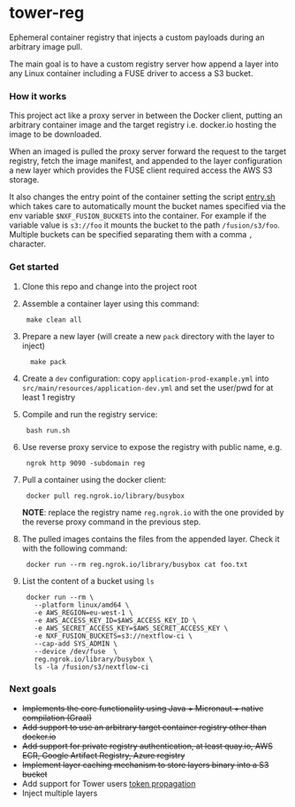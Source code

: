 # tower-reg 

Ephemeral container registry that injects 
a custom payloads during an arbitrary image pull.

The main goal is to have a custom registry server how append a layer into any Linux
container including a FUSE driver to access a S3 bucket.

### How it works 

This project act like a proxy server in between the Docker client, putting an 
arbitrary container image and the target registry i.e. docker.io hosting the 
image to be downloaded. 

When an imaged is pulled the proxy server forward the request to the target registry, 
fetch the image manifest, and appended to the layer configuration a new layer 
which provides the FUSE client required access the AWS S3 storage.

It also changes the entry point of the container setting the script [entry.sh](.layer/opt/fusion/entry.sh)
which takes care to automatically mount the bucket names specified via the env variable 
`$NXF_FUSION_BUCKETS` into the container. For example if the variable value is `s3://foo` it mounts 
the bucket to the path `/fusion/s3/foo`. Multiple buckets can be specified separating them 
with a comma `,` character.

### Get started 

1. Clone this repo and change into the project root


2. Assemble a container layer using this command:

   
        make clean all

3. Prepare a new layer (will create a new `pack` directory with the layer to inject)

         make pack

4. Create a `dev` configuration: copy `application-prod-example.yml` into `src/main/resources/application-dev.yml`
and set the user/pwd for at least 1 registry

5. Compile and run the registry service:  

        bash run.sh

6. Use reverse proxy service to expose the registry with public name, e.g. 

        ngrok http 9090 -subdomain reg


7. Pull a container using the docker client: 

        docker pull reg.ngrok.io/library/busybox
        
    **NOTE**: replace the registry name `reg.ngrok.io` with the one provided by the reverse proxy command in the previous step.

8. The pulled images contains the files from the appended layer. Check it with the following command:

        docker run --rm reg.ngrok.io/library/busybox cat foo.txt

9. List the content of a bucket using `ls`

        docker run --rm \
          --platform linux/amd64 \
          -e AWS_REGION=eu-west-1 \
          -e AWS_ACCESS_KEY_ID=$AWS_ACCESS_KEY_ID \
          -e AWS_SECRET_ACCESS_KEY=$AWS_SECRET_ACCESS_KEY \
          -e NXF_FUSION_BUCKETS=s3://nextflow-ci \
          --cap-add SYS_ADMIN \
          --device /dev/fuse  \
          reg.ngrok.io/library/busybox \
          ls -la /fusion/s3/nextflow-ci
  

### Next goals 

* ~~Implements the core functionality using Java + Micronaut + native compilation (Graal)~~
* ~~Add support to use an arbitrary target container registry other than docker.io~~ 
* ~~Add support for private registry authentication, at least quay.io, AWS ECR, Google Artifact Registry, Azure registry~~
* ~~Implement layer caching mechanism to store layers binary into a S3 bucket~~ 
* Add support for Tower users [token propagation](https://micronaut-projects.github.io/micronaut-guides-poc/latest/micronaut-token-propagation-gradle-java.html) 
* Inject multiple layers
